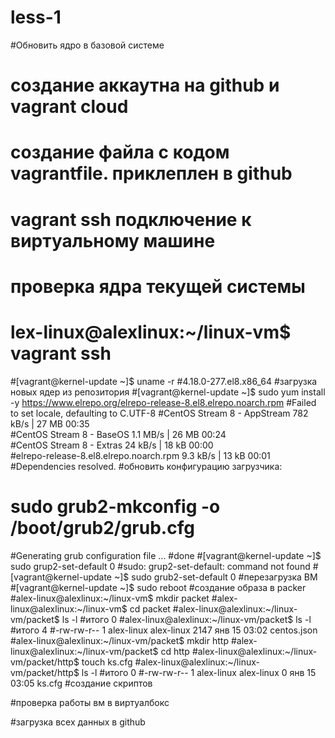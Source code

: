 # less-1
#Обновить ядро в базовой системе
# создание аккаутна на  github и vagrant cloud
#  создание файла с кодом vagrantfile. приклеплен в github
# vagrant ssh подключение к виртуальному машине
# проверка ядра текущей системы
# lex-linux@alexlinux:~/linux-vm$ vagrant ssh
#[vagrant@kernel-update ~]$ uname -r
#4.18.0-277.el8.x86_64
#загрузка новых ядер из репозитория
#[vagrant@kernel-update ~]$ sudo yum install -y https://www.elrepo.org/elrepo-release-8.el8.elrepo.noarch.rpm
#Failed to set locale, defaulting to C.UTF-8
#CentOS Stream 8 - AppStream                                                                     782 kB/s |  27 MB     00:35    
#CentOS Stream 8 - BaseOS                                                                        1.1 MB/s |  26 MB     00:24    
#CentOS Stream 8 - Extras                                                                         24 kB/s |  18 kB     00:00    
#elrepo-release-8.el8.elrepo.noarch.rpm                                                          9.3 kB/s |  13 kB     00:01    
#Dependencies resolved.
#обновить конфигурацию загрузчика:
#   sudo grub2-mkconfig -o /boot/grub2/grub.cfg
#Generating grub configuration file ...
#done
#[vagrant@kernel-update ~]$ sudo grup2-set-default 0
#sudo: grup2-set-default: command not found
#[vagrant@kernel-update ~]$ sudo grub2-set-default 0
#перезагрузка ВМ
#[vagrant@kernel-update ~]$ sudo reboot
#создание образа в  packer
#alex-linux@alexlinux:~/linux-vm$ mkdir packet
#alex-linux@alexlinux:~/linux-vm$ cd packet
#alex-linux@alexlinux:~/linux-vm/packet$ ls -l
#итого 0
#alex-linux@alexlinux:~/linux-vm/packet$ ls -l
#итого 4
#-rw-rw-r-- 1 alex-linux alex-linux 2147 янв 15 03:02 centos.json
#alex-linux@alexlinux:~/linux-vm/packet$ mkdir http
#alex-linux@alexlinux:~/linux-vm/packet$ cd http
#alex-linux@alexlinux:~/linux-vm/packet/http$ touch ks.cfg
#alex-linux@alexlinux:~/linux-vm/packet/http$ ls -l
#итого 0
#-rw-rw-r-- 1 alex-linux alex-linux 0 янв 15 03:05 ks.cfg
#создание скриптов

#проверка работы вм в виртуалбокс

#загрузка всех данных в github
